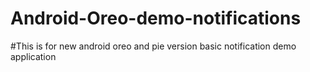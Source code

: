 # Android-Oreo-demo-notifications
#This is for new android oreo and pie version basic notification demo application
#

